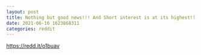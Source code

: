 ```yaml
--- 
layout: post 
title: Nothing but good news!!! And Short interest is at its highest!! 
date: 2021-06-16 1623868311 
categories: reddit 
--- 
```

https://redd.it/o1buav